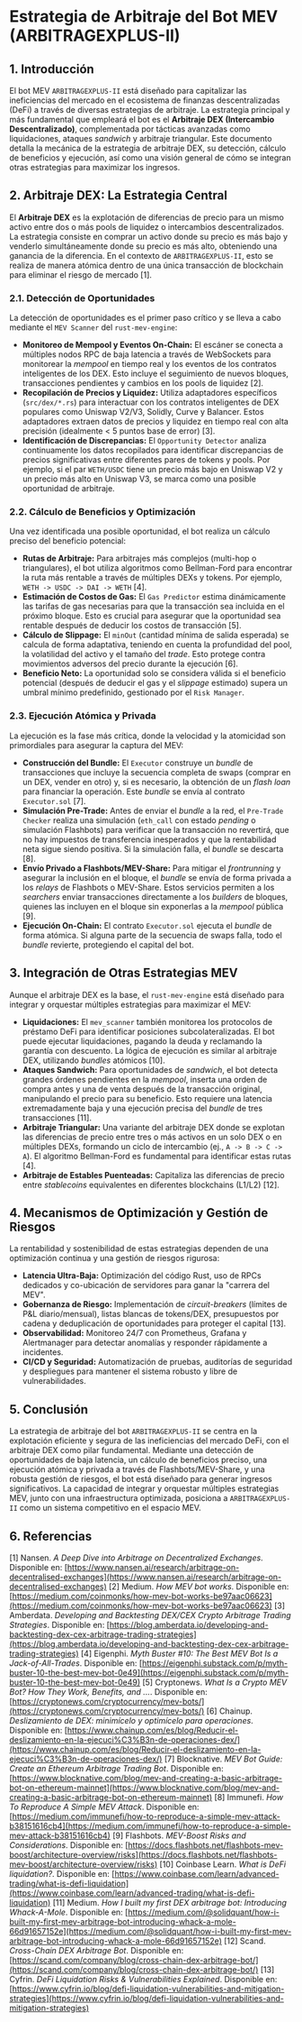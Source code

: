 # Estrategia de Arbitraje del Bot MEV (ARBITRAGEXPLUS-II)

## 1. Introducción

El bot MEV `ARBITRAGEXPLUS-II` está diseñado para capitalizar las ineficiencias del mercado en el ecosistema de finanzas descentralizadas (DeFi) a través de diversas estrategias de arbitraje. La estrategia principal y más fundamental que empleará el bot es el **Arbitraje DEX (Intercambio Descentralizado)**, complementada por tácticas avanzadas como liquidaciones, ataques *sandwich* y arbitraje triangular. Este documento detalla la mecánica de la estrategia de arbitraje DEX, su detección, cálculo de beneficios y ejecución, así como una visión general de cómo se integran otras estrategias para maximizar los ingresos.

## 2. Arbitraje DEX: La Estrategia Central

El **Arbitraje DEX** es la explotación de diferencias de precio para un mismo activo entre dos o más pools de liquidez o intercambios descentralizados. La estrategia consiste en comprar un activo donde su precio es más bajo y venderlo simultáneamente donde su precio es más alto, obteniendo una ganancia de la diferencia. En el contexto de `ARBITRAGEXPLUS-II`, esto se realiza de manera atómica dentro de una única transacción de blockchain para eliminar el riesgo de mercado [1].

### 2.1. Detección de Oportunidades

La detección de oportunidades es el primer paso crítico y se lleva a cabo mediante el `MEV Scanner` del `rust-mev-engine`:

*   **Monitoreo de Mempool y Eventos On-Chain:** El escáner se conecta a múltiples nodos RPC de baja latencia a través de WebSockets para monitorear la *mempool* en tiempo real y los eventos de los contratos inteligentes de los DEX. Esto incluye el seguimiento de nuevos bloques, transacciones pendientes y cambios en los pools de liquidez [2].
*   **Recopilación de Precios y Liquidez:** Utiliza adaptadores específicos (`src/dex/*.rs`) para interactuar con los contratos inteligentes de DEX populares como Uniswap V2/V3, Solidly, Curve y Balancer. Estos adaptadores extraen datos de precios y liquidez en tiempo real con alta precisión (idealmente < 5 puntos base de error) [3].
*   **Identificación de Discrepancias:** El `Opportunity Detector` analiza continuamente los datos recopilados para identificar discrepancias de precios significativas entre diferentes pares de tokens y pools. Por ejemplo, si el par `WETH/USDC` tiene un precio más bajo en Uniswap V2 y un precio más alto en Uniswap V3, se marca como una posible oportunidad de arbitraje.

### 2.2. Cálculo de Beneficios y Optimización

Una vez identificada una posible oportunidad, el bot realiza un cálculo preciso del beneficio potencial:

*   **Rutas de Arbitraje:** Para arbitrajes más complejos (multi-hop o triangulares), el bot utiliza algoritmos como Bellman-Ford para encontrar la ruta más rentable a través de múltiples DEXs y tokens. Por ejemplo, `WETH -> USDC -> DAI -> WETH` [4].
*   **Estimación de Costos de Gas:** El `Gas Predictor` estima dinámicamente las tarifas de gas necesarias para que la transacción sea incluida en el próximo bloque. Esto es crucial para asegurar que la oportunidad sea rentable después de deducir los costos de transacción [5].
*   **Cálculo de Slippage:** El `minOut` (cantidad mínima de salida esperada) se calcula de forma adaptativa, teniendo en cuenta la profundidad del pool, la volatilidad del activo y el tamaño del *trade*. Esto protege contra movimientos adversos del precio durante la ejecución [6].
*   **Beneficio Neto:** La oportunidad solo se considera válida si el beneficio potencial (después de deducir el gas y el *slippage* estimado) supera un umbral mínimo predefinido, gestionado por el `Risk Manager`.

### 2.3. Ejecución Atómica y Privada

La ejecución es la fase más crítica, donde la velocidad y la atomicidad son primordiales para asegurar la captura del MEV:

*   **Construcción del Bundle:** El `Executor` construye un *bundle* de transacciones que incluye la secuencia completa de swaps (comprar en un DEX, vender en otro) y, si es necesario, la obtención de un *flash loan* para financiar la operación. Este *bundle* se envía al contrato `Executor.sol` [7].
*   **Simulación Pre-Trade:** Antes de enviar el *bundle* a la red, el `Pre-Trade Checker` realiza una simulación (`eth_call` con estado *pending* o simulación Flashbots) para verificar que la transacción no revertirá, que no hay impuestos de transferencia inesperados y que la rentabilidad neta sigue siendo positiva. Si la simulación falla, el *bundle* se descarta [8].
*   **Envío Privado a Flashbots/MEV-Share:** Para mitigar el *frontrunning* y asegurar la inclusión en el bloque, el *bundle* se envía de forma privada a los *relays* de Flashbots o MEV-Share. Estos servicios permiten a los *searchers* enviar transacciones directamente a los *builders* de bloques, quienes las incluyen en el bloque sin exponerlas a la *mempool* pública [9].
*   **Ejecución On-Chain:** El contrato `Executor.sol` ejecuta el *bundle* de forma atómica. Si alguna parte de la secuencia de swaps falla, todo el *bundle* revierte, protegiendo el capital del bot.

## 3. Integración de Otras Estrategias MEV

Aunque el arbitraje DEX es la base, el `rust-mev-engine` está diseñado para integrar y orquestar múltiples estrategias para maximizar el MEV:

*   **Liquidaciones:** El `mev_scanner` también monitorea los protocolos de préstamo DeFi para identificar posiciones subcolateralizadas. El bot puede ejecutar liquidaciones, pagando la deuda y reclamando la garantía con descuento. La lógica de ejecución es similar al arbitraje DEX, utilizando *bundles* atómicos [10].
*   **Ataques Sandwich:** Para oportunidades de *sandwich*, el bot detecta grandes órdenes pendientes en la *mempool*, inserta una orden de compra antes y una de venta después de la transacción original, manipulando el precio para su beneficio. Esto requiere una latencia extremadamente baja y una ejecución precisa del *bundle* de tres transacciones [11].
*   **Arbitraje Triangular:** Una variante del arbitraje DEX donde se explotan las diferencias de precio entre tres o más activos en un solo DEX o en múltiples DEXs, formando un ciclo de intercambio (ej., `A -> B -> C -> A`). El algoritmo Bellman-Ford es fundamental para identificar estas rutas [4].
*   **Arbitraje de Estables Puenteadas:** Capitaliza las diferencias de precio entre *stablecoins* equivalentes en diferentes blockchains (L1/L2) [12].

## 4. Mecanismos de Optimización y Gestión de Riesgos

La rentabilidad y sostenibilidad de estas estrategias dependen de una optimización continua y una gestión de riesgos rigurosa:

*   **Latencia Ultra-Baja:** Optimización del código Rust, uso de RPCs dedicados y co-ubicación de servidores para ganar la "carrera del MEV".
*   **Gobernanza de Riesgo:** Implementación de *circuit-breakers* (límites de P&L diario/mensual), listas blancas de tokens/DEX, presupuestos por cadena y deduplicación de oportunidades para proteger el capital [13].
*   **Observabilidad:** Monitoreo 24/7 con Prometheus, Grafana y Alertmanager para detectar anomalías y responder rápidamente a incidentes.
*   **CI/CD y Seguridad:** Automatización de pruebas, auditorías de seguridad y despliegues para mantener el sistema robusto y libre de vulnerabilidades.

## 5. Conclusión

La estrategia de arbitraje del bot `ARBITRAGEXPLUS-II` se centra en la explotación eficiente y segura de las ineficiencias del mercado DeFi, con el arbitraje DEX como pilar fundamental. Mediante una detección de oportunidades de baja latencia, un cálculo de beneficios preciso, una ejecución atómica y privada a través de Flashbots/MEV-Share, y una robusta gestión de riesgos, el bot está diseñado para generar ingresos significativos. La capacidad de integrar y orquestar múltiples estrategias MEV, junto con una infraestructura optimizada, posiciona a `ARBITRAGEXPLUS-II` como un sistema competitivo en el espacio MEV.

## 6. Referencias

[1] Nansen. *A Deep Dive into Arbitrage on Decentralized Exchanges*. Disponible en: [https://www.nansen.ai/research/arbitrage-on-decentralised-exchanges](https://www.nansen.ai/research/arbitrage-on-decentralised-exchanges)
[2] Medium. *How MEV bot works*. Disponible en: [https://medium.com/coinmonks/how-mev-bot-works-be97aac06623](https://medium.com/coinmonks/how-mev-bot-works-be97aac06623)
[3] Amberdata. *Developing and Backtesting DEX/CEX Crypto Arbitrage Trading Strategies*. Disponible en: [https://blog.amberdata.io/developing-and-backtesting-dex-cex-arbitrage-trading-strategies](https://blog.amberdata.io/developing-and-backtesting-dex-cex-arbitrage-trading-strategies)
[4] Eigenphi. *Myth Buster #10: The Best MEV Bot Is a Jack-of-All-Trades*. Disponible en: [https://eigenphi.substack.com/p/myth-buster-10-the-best-mev-bot-0e49](https://eigenphi.substack.com/p/myth-buster-10-the-best-mev-bot-0e49)
[5] Cryptonews. *What Is a Crypto MEV Bot? How They Work, Benefits, and ...*. Disponible en: [https://cryptonews.com/cryptocurrency/mev-bots/](https://cryptonews.com/cryptocurrency/mev-bots/)
[6] Chainup. *Deslizamiento de DEX: minimícelo y optimícelo para operaciones*. Disponible en: [https://www.chainup.com/es/blog/Reducir-el-deslizamiento-en-la-ejecuci%C3%B3n-de-operaciones-dex/](https://www.chainup.com/es/blog/Reducir-el-deslizamiento-en-la-ejecuci%C3%B3n-de-operaciones-dex/)
[7] Blocknative. *MEV Bot Guide: Create an Ethereum Arbitrage Trading Bot*. Disponible en: [https://www.blocknative.com/blog/mev-and-creating-a-basic-arbitrage-bot-on-ethereum-mainnet](https://www.blocknative.com/blog/mev-and-creating-a-basic-arbitrage-bot-on-ethereum-mainnet)
[8] Immunefi. *How To Reproduce A Simple MEV Attack*. Disponible en: [https://medium.com/immunefi/how-to-reproduce-a-simple-mev-attack-b38151616cb4](https://medium.com/immunefi/how-to-reproduce-a-simple-mev-attack-b38151616cb4)
[9] Flashbots. *MEV-Boost Risks and Considerations*. Disponible en: [https://docs.flashbots.net/flashbots-mev-boost/architecture-overview/risks](https://docs.flashbots.net/flashbots-mev-boost/architecture-overview/risks)
[10] Coinbase Learn. *What is DeFi liquidation?*. Disponible en: [https://www.coinbase.com/learn/advanced-trading/what-is-defi-liquidation](https://www.coinbase.com/learn/advanced-trading/what-is-defi-liquidation)
[11] Medium. *How I built my first DEX arbitrage bot: Introducing Whack-A-Mole*. Disponible en: [https://medium.com/@solidquant/how-i-built-my-first-mev-arbitrage-bot-introducing-whack-a-mole-66d91657152e](https://medium.com/@solidquant/how-i-built-my-first-mev-arbitrage-bot-introducing-whack-a-mole-66d91657152e)
[12] Scand. *Cross-Chain DEX Arbitrage Bot*. Disponible en: [https://scand.com/company/blog/cross-chain-dex-arbitrage-bot/](https://scand.com/company/blog/cross-chain-dex-arbitrage-bot/)
[13] Cyfrin. *DeFi Liquidation Risks & Vulnerabilities Explained*. Disponible en: [https://www.cyfrin.io/blog/defi-liquidation-vulnerabilities-and-mitigation-strategies](https://www.cyfrin.io/blog/defi-liquidation-vulnerabilities-and-mitigation-strategies)


